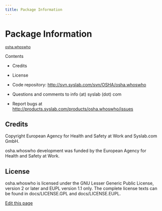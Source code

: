 ```yaml
---
title: Package Information
---
```

#  Package Information


<small class="github">[osha.whoswho](https://github.com/EU-OSHA/osha.whoswho)</small>

Contents

  * Credits
  * License

  * Code repository: <http://svn.syslab.com/svn/OSHA/osha.whoswho>
  * Questions and comments to info (at) syslab (dot) com
  * Report bugs at <http://products.syslab.com/products/osha.whoswho/issues>

##  Credits

Copyright European Agency for Health and Safety at Work and Syslab.com GmbH.

osha.whoswho development was funded by the European Agency for Health and
Safety at Work.

##  License

osha.whoswho is licensed under the GNU Lesser Generic Public License, version
2 or later and EUPL version 1.1 only. The complete license texts can be found
in docs/LICENSE.GPL and docs/LICENSE.EUPL.

[Edit this page](https://github.com/EU-OSHA/osha.whoswho/edit/master/README.rst)
